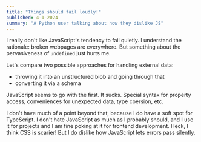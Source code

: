```yaml
---
title: "Things should fail loudly!"
published: 4-1-2024
summary: "A Python user talking about how they dislike JS"
---
```


I really don't like JavaScript's tendency to fail quietly. I understand the rationale: broken webpages are everywhere. But something about the pervasiveness of `undefined` just hurts me.

Let's compare two possible approaches for handling external data:

- throwing it into an unstructured blob and going through that
- converting it via a schema

JavaScript seems to go with the first. It sucks. Special syntax for property access, conveniences for unexpected data, type coersion, etc.

I don't have much of a point beyond that, because I do have a soft spot for TypeScript. I don't hate JavaScript as much as I probably should, and I use it for projects and I am fine poking at it for frontend development. Heck, I think CSS is scarier! But I do dislike how JavaScript lets errors pass silently.
